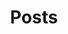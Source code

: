 ---
layout: post-index
permalink: /blog/index.html
title: Posts
description: "Occasional updates on things I find interesting, projects I'm working on and stuff I want to remember" 
tags: [blog]
---